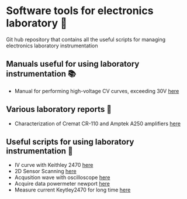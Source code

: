 # Software tools for electronics laboratory :battery: 
Git hub repository that contains all the useful scripts for managing electronics laboratory instrumentation

## Manuals useful for using laboratory instrumentation :books: 
+ Manual for performing high-voltage CV curves, exceeding 30V [here](https://www.overleaf.com/read/tzxsyqhqzsdt#36eadd)

## Various laboratory reports :microscope:
+ Characterization of Cremat CR-110 and Amptek A250 amplifiers [here](https://it.overleaf.com/read/sgmrpndgchjv#cd1dd6)

## Useful scripts for using laboratory instrumentation :wrench:
+  IV curve with Keithley 2470 [here](Script/Keithley2470_IV_curve)
+  2D Sensor Scanning [here]( Script/Scansione_laser)
+  Acqusition wave with oscilloscope [here]( Script/Acqusition_wave_oscilloscope )
+  Acquire data powermeter newport [here]( Script/Power_meter_Newport )
+  Measure current Keytley2470 for long time [here]( Script/Measure_Keytley2470_for_long_time )

	

